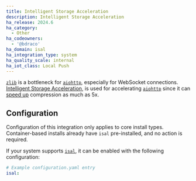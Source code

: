 ```yaml
---
title: Intelligent Storage Acceleration
description: Intelligent Storage Acceleration
ha_release: 2024.6
ha_category:
  - Other
ha_codeowners:
  - '@bdraco'
ha_domain: isal
ha_integration_type: system
ha_quality_scale: internal
ha_iot_class: Local Push
---
```


[`zlib`](https://github.com/madler/zlib) is a bottleneck for [`aiohttp`](https://github.com/aio-libs/aiohttp), especially for WebSocket connections. [Intelligent Storage Acceleration](https://github.com/intel/isa-l), is used for accelerating [`aiohttp`](https://github.com/aio-libs/aiohttp) since it can [speed up](https://github.com/pycompression/python-isal/tree/develop/benchmark_scripts) compression as much as 5x.

## Configuration

Configuration of this integration only applies to core install types. Container-based installs already have `isal` pre-installed, and no action is required.

If your system supports [`isal`](https://github.com/pycompression/python-isal), it can be enabled with the following configuration:

```yaml
# Example configuration.yaml entry
isal:
```